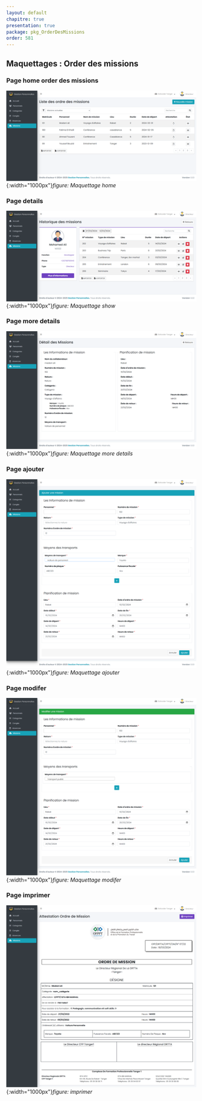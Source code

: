 ```yaml
---
layout: default
chapitre: true
presentation: true
package: pkg_OrderDesMissions
order: 581
---
```


## Maquettages : Order des missions

<!-- new slide -->

### Page home order des missions
![home](./images/index_mission.png){:width="1000px"}_figure: Maquettage home_

<!-- new slide -->

### Page details
![show](./images/show_mission.png){:width="1000px"}_figure: Maquettage show_

<!-- new slide -->

### Page more details
![more details](./images/more_details_mission.png){:width="1000px"}_figure: Maquettage more details_

<!-- new slide -->

### Page ajouter
![ajouter](./images/ajouter_mission.png){:width="1000px"}_figure: Maquettage ajouter_

<!-- new slide -->

### Page modifer
![modifer](./images/modifer_mission.png){:width="1000px"}_figure: Maquettage modifer_

<!-- new slide -->

### Page imprimer
![imprimer](./images/imprimer.png){:width="1000px"}_figure: imprimer_

<!-- new slide -->